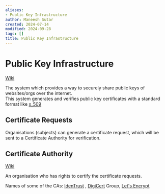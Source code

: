 ```yaml
---
aliases:
- Public Key Infrastructure
author: Maneesh Sutar
created: 2024-07-14
modified: 2024-09-28
tags: []
title: Public Key Infrastructure
---
```


# Public Key Infrastructure

[Wiki](https://en.wikipedia.org/wiki/Public_key_infrastructure)

The system which provides a way to securely share public keys of websites/orgs over the internet.  
This system generates and verifies public key certificates with a standard format like [x_509](x_509.md)

## Certificate Requests

Organisations (subjects) can generate a certificate request, which will be sent to a Certificate Authority for verification.

## Certificate Authority

[Wiki](https://en.wikipedia.org/wiki/Certificate_authority#)

An organisation who has rights to certify the certificate requests.

Names of some of the CAs: [IdenTrust](https://en.wikipedia.org/wiki/IdenTrust "IdenTrust") , [DigiCert](https://en.wikipedia.org/wiki/DigiCert "DigiCert") Group, [Let's Encrypt](https://en.wikipedia.org/wiki/Let%27s_Encrypt)
